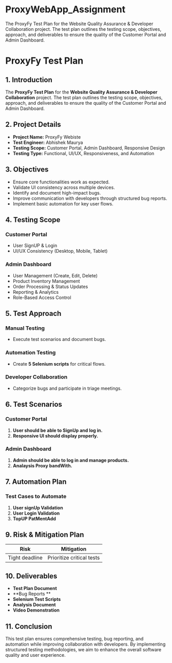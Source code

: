 # ProxyWebApp_Assignment
 The ProxyFy Test Plan for the Website Quality Assurance &amp; Developer Collaboration project. The test plan outlines the testing scope, objectives, approach, and deliverables to ensure the quality of the Customer Portal and Admin Dashboard.


#   ProxyFy Test Plan

## 1. Introduction
 The **ProxyFy Test Plan** for the **Website Quality Assurance & Developer Collaboration** project. The test plan outlines the testing scope, objectives, approach, and deliverables to ensure the quality of the Customer Portal and Admin Dashboard.

## 2. Project Details
- **Project Name:** ProxyFy Webiste
- **Test Engineer:** Abhishek Maurya
- **Testing Scope:** Customer Portal, Admin Dashboard, Responsive Design
- **Testing Type:** Functional, UI/UX, Responsiveness, and Automation

## 3. Objectives
- Ensure core functionalities work as expected.
- Validate UI consistency across multiple devices.
- Identify and document high-impact bugs.
- Improve communication with developers through structured bug reports.
- Implement basic automation for key user flows.

## 4. Testing Scope
### Customer Portal
- User SignUP & Login
- UI/UX Consistency (Desktop, Mobile, Tablet)

### Admin Dashboard
- User Management (Create, Edit, Delete)
- Product Inventory Management
- Order Processing & Status Updates
- Reporting & Analytics
- Role-Based Access Control

## 5. Test Approach
### **Manual Testing**
- Execute test scenarios and document bugs.

### **Automation Testing**
- Create **5 Selenium scripts** for critical flows.

### **Developer Collaboration**
- Categorize bugs and participate in triage meetings.

## 6. Test Scenarios
### **Customer Portal**
1. **User should be able to SignUp and log in.**
2. **Responsive UI should display properly.**

### **Admin Dashboard**
1. **Admin should be able to log in and manage products.**
2. **Analaysis Proxy bandWith.**

## 7. Automation Plan
### **Test Cases to Automate**
1. **User signUp Validation**
2. **User Login Validation**
3. **TopUP PatMentAdd**


## 9. Risk & Mitigation Plan
| **Risk** | **Mitigation** |
|------|-----------|
| Tight deadline | Prioritize critical tests |

## 10. Deliverables
- **Test Plan Document**
- **Bug Reports **
- **Selenium Test Scripts**
- **Analysis Document**
- **Video Demonstration**

## 11. Conclusion
This test plan ensures comprehensive testing, bug reporting, and automation while improving collaboration with developers. By implementing structured testing methodologies, we aim to enhance the overall software quality and user experience.

